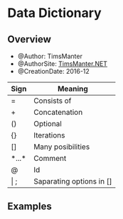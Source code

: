 # Data Dictionary

## Overview

* @Author: TimsManter
* @AuthorSite: [TimsManter.NET](http://timsmanter.net/)
* @CreationDate: 2016-12

Sign   | Meaning
------|--------
=      | Consists of
+      | Concatenation
()     | Optional
{}     | Iterations
[]     | Many posibilities
\*...* | Comment
@      | Id
\| ;   | Saparating options in []

Examples
--------


